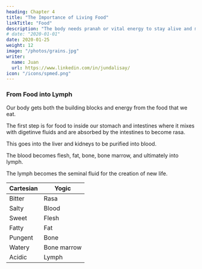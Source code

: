 ```yaml
---
heading: Chapter 4
title: "The Importance of Living Food"
linkTitle: "Food"
description: "The body needs pranah or vital energy to stay alive and maintain parallelism with the Positive Force"
# date: "2020-01-01"
date: 2020-01-25
weight: 12
image: "/photos/grains.jpg"
writer:
  name: Juan
  url: https://www.linkedin.com/in/jundalisay/
icon: "/icons/spmed.png"
---
```



### From Food into Lymph

Our body gets both the building blocks and energy from the food that we eat. 

The first step is for food to inside our stomach and intestines where it mixes with digetinve fluids and are absorbed by the intestines to become rasa.

This goes into the liver and kidneys to be purified into blood.

The blood becomes flesh, fat, bone, bone marrow, and ultimately into lymph.

The lymph becomes the seminal fluid for the creation of new life.


Cartesian | Yogic 
--- | ---
Bitter | Rasa
Salty | Blood
Sweet | Flesh
Fatty | Fat
Pungent | Bone
Watery | Bone marrow
Acidic | Lymph




<!-- 1. Acidic (Shukra in Sankrit)

This includes all the spirits that are released through insensible transpiration, as well as the subtle humors from which pimples and similar things that are said to arise from yellow bile are formed. 

The acidic particles serve as vehicles for other substances.

2. Bitter (Rasa in Bio Superphysics)

These are responsible for the felting and almost all the intestinal processes. 

3. Sweet (Flesh in Bio Superphysics)

The sweet particles compose the flesh. -->

<!-- 4. Salty (Blood in Bio Superphysics)

The salty particles are also mixed with the acidic. These puncture the pores, opening them up.

5. Fatty (Fat)

The fatty particles are accurately mixed with the watery particles -->

<!-- 6. Watery (Bone in Bio Superphysics) 

The watery particles, being cold and slow, compose the phlegmatic humor.

7. Pungent (Bone marrow in Bio Superphysics)

These are compact and dense, compose the melancholic humor and the serous particles, which are permeated by the acidic particles, change into acids. -->